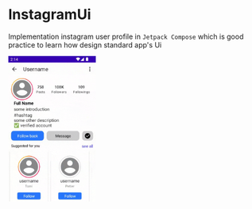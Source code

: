# InstagramUi
Implementation instagram user profile in `Jetpack Compose` which is good practice to learn how design standard app's Ui 

<img src="https://github.com/asheykhi/InstagramUi/blob/main/art/intro.gif" width="35%"  />
